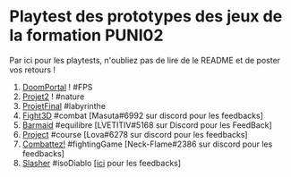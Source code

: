 # Playtest des prototypes des jeux de la formation PUNI02

Par ici pour les playtests, n'oubliez pas de lire de le README et de poster vos retours !


1. [DoomPortal](https://github.com/bigyaya/DoomPortal) ! #FPS
2. [Projet2](https://github.com/Watunip/MyGame) ! #nature
3. [ProjetFinal](https://github.com/Solene210/ProjetFinal) #labyrinthe
4. [Fight3D](https://drive.google.com/file/d/1KXzrnwETRdc1xor5S5xBBicdtVRBzyFU/view?usp=share_link) #combat [Masuta#6992 sur discord pour les feedbacks]
5. [Barmaid](https://github.com/LV3TITIA/My-Project) #equilibre [LVETITIV#5168 sur Discord pour les FeedBack]
6. [Project](https://drive.google.com/drive/folders/19mYGx8txLWo220XuN3iU9bRpW6HTpsES?usp=share_link) #course [Lova#6278 sur discord pour les feedbacks]
7. [Combattez!](https://drive.google.com/drive/folders/1uzfusyLZz_zkgK9kcZosYn9nPpWdK99g) #fightingGame [Neck-Flame#2386 sur discord pour les feedbacks]
8. [Slasher](https://drive.google.com/drive/folders/1Z-lDZr-vb-_3JRPiOlc-_LfEgSGUVRl3?usp=sharing) #isoDiablo [[ici](https://github.com/Gouhjack/Slasher) pour les feedbacks]
